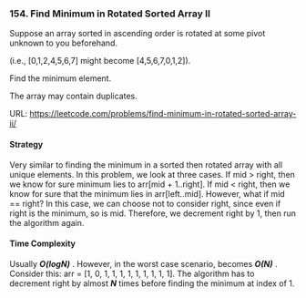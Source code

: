 ### 154. Find Minimum in Rotated Sorted Array II

Suppose an array sorted in ascending order is rotated at some pivot unknown to you beforehand.

(i.e.,  [0,1,2,4,5,6,7] might become  [4,5,6,7,0,1,2]).

Find the minimum element.

The array may contain duplicates.

URL: https://leetcode.com/problems/find-minimum-in-rotated-sorted-array-ii/

#### Strategy
Very similar to finding the minimum in a sorted then rotated array with all unique elements. In this problem, we look at three cases. If mid > right, then we know for sure minimum lies to arr[mid + 1..right]. If mid < right, then we know for sure that the minimum lies in arr[left..mid]. However, what if mid == right? In this case, we can choose not to consider right, since even if right is the minimum, so is mid. Therefore, we decrement right by 1, then run the algorithm again. 

#### Time Complexity
Usually ***O(logN)*** . However, in the worst case scenario, becomes ***O(N)*** . Consider this: arr = [1, 0, 1, 1, 1, 1, 1, 1, 1, 1, 1]. The algorithm has to decrement right by almost ***N*** times before finding the minimum at index of 1.
